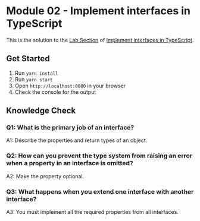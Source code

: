 # Module 02 - Implement interfaces in TypeScript

This is the solution to the [Lab Section](https://learn.microsoft.com/en-us/training/modules/typescript-implement-interfaces/6-interfaces-lab) of [Implement interfaces in TypeScript](https://learn.microsoft.com/en-us/training/modules/typescript-implement-interfaces/).

## Get Started

1. Run `yarn install`
1. Run `yarn start`
1. Open `http://localhost:8080` in your browser
1. Check the console for the output

## Knowledge Check

### Q1: What is the primary job of an interface?

A1: Describe the properties and return types of an object.

### Q2: How can you prevent the type system from raising an error when a property in an interface is omitted?

A2: Make the property optional.

### Q3: What happens when you extend one interface with another interface?

A3: You must implement all the required properties from all interfaces.
